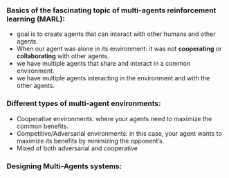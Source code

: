 <!-- 1404-07-09 -->
### Basics of the fascinating topic of multi-agents reinforcement learning (MARL):
- goal is to create agents that can interact with other humans and other agents.
- When our agent was alone in its environment: it was not **cooperating** or **collaborating** with other agents.
- we have multiple agents that share and interact in a common environment.
- we have multiple agents interacting in the environment and with the other agents.

### Different types of multi-agent environments:
- Cooperative environments: where your agents need to maximize the common benefits.
- Competitive/Adversarial environments: in this case, your agent wants to maximize its benefits by minimizing the opponent’s.
- Mixed of both adversarial and cooperative

### Designing Multi-Agents systems:


